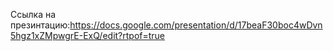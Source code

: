 Ссылка на презинтацию:https://docs.google.com/presentation/d/17beaF30boc4wDvn5hgz1xZMpwgrE-ExQ/edit?rtpof=true
